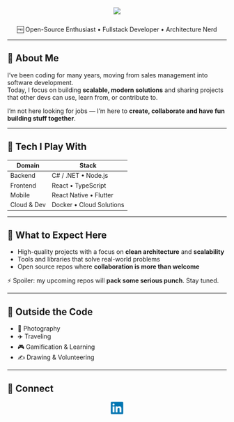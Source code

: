 <h1 align="center">
  <img src="https://readme-typing-svg.herokuapp.com/?font=Inter&size=40&center=true&vCenter=true&color=9b59b6&duration=3000&lines=Hey,+I'm+Nikoden!;I+build+cool+stuff!;And+you+?" />
</h1>

<p align="center">
  🆓 Open-Source Enthusiast • Fullstack Developer • Architecture Nerd  
</p>

---

## 🚀 About Me
I’ve been coding for many years, moving from sales management into software development.  
Today, I focus on building **scalable, modern solutions** and sharing projects that other devs can use, learn from, or contribute to.  

I’m not here looking for jobs — I’m here to **create, collaborate and have fun building stuff together**.

---

## 🔧 Tech I Play With
| Domain      | Stack |
|-------------|------------------------------|
| Backend     | C# / .NET • Node.js |
| Frontend    | React • TypeScript |
| Mobile      | React Native • Flutter |
| Cloud & Dev | Docker • Cloud Solutions |

---

## 🎯 What to Expect Here
- High-quality projects with a focus on **clean architecture** and **scalability**  
- Tools and libraries that solve real-world problems  
- Open source repos where **collaboration is more than welcome**  

⚡ Spoiler: my upcoming repos will **pack some serious punch**. Stay tuned.  

---

## 🌱 Outside the Code
- 📸 Photography  
- ✈️ Traveling  
- 🎮 Gamification & Learning  
- ✍️ Drawing & Volunteering  

---

## 📡 Connect
<p align="center">
  <a href="https://linkedin.com/in/nicolas-denoel">
    <img src="https://github.com/devicons/devicon/blob/master/icons/linkedin/linkedin-original.svg" alt="LinkedIn" width="30" height="30" />
  </a>
</p>
